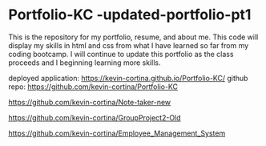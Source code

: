 
# Portfolio-KC -updated-portfolio-pt1
This is the repository for my portfolio, resume, and about me. This code will display my skills in html and css from what I have learned so far from my coding bootcamp. I will continue to update this portfolio as the class proceeds and I beginning learning more skills.

deployed application: https://kevin-cortina.github.io/Portfolio-KC/
github repo: https://github.com/kevin-cortina/Portfolio-KC



https://github.com/kevin-cortina/Note-taker-new

https://github.com/kevin-cortina/GroupProject2-Old

https://github.com/kevin-cortina/Employee_Management_System